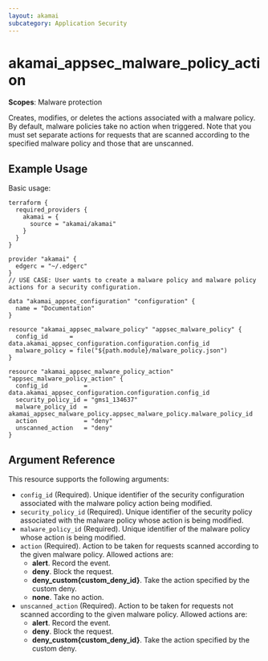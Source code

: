 ```yaml
---
layout: akamai
subcategory: Application Security
---
```


# akamai_appsec_malware_policy_action

**Scopes**: Malware protection

Creates, modifies, or deletes the actions associated with a malware policy.
By default, malware policies take no action when triggered.
Note that you must set separate actions for requests that are scanned according to the specified malware policy and those that are unscanned.

## Example Usage

Basic usage:

```
terraform {
  required_providers {
    akamai = {
      source = "akamai/akamai"
    }
  }
}

provider "akamai" {
  edgerc = "~/.edgerc"
}
// USE CASE: User wants to create a malware policy and malware policy actions for a security configuration.

data "akamai_appsec_configuration" "configuration" {
  name = "Documentation"
}

resource "akamai_appsec_malware_policy" "appsec_malware_policy" {
  config_id      = data.akamai_appsec_configuration.configuration.config_id
  malware_policy = file("${path.module}/malware_policy.json")
}

resource "akamai_appsec_malware_policy_action" "appsec_malware_policy_action" {
  config_id          = data.akamai_appsec_configuration.configuration.config_id
  security_policy_id = "gms1_134637"
  malware_policy_id  = akamai_appsec_malware_policy.appsec_malware_policy.malware_policy_id
  action             = "deny"
  unscanned_action   = "deny"
}
```

## Argument Reference

This resource supports the following arguments:

- `config_id` (Required). Unique identifier of the security configuration associated with the malware policy action being modified.
- `security_policy_id` (Required). Unique identifier of the security policy associated with the malware policy whose action is being modified.
- `malware_policy_id` (Required). Unique identifier of the malware policy whose action is being modified.
- `action` (Required). Action to be taken for requests scanned according to the given malware policy. Allowed actions are:
  - **alert**. Record the event.
  - **deny**. Block the request.
  - **deny_custom{custom_deny_id}**. Take the action specified by the custom deny.
  - **none**. Take no action.
- `unscanned_action` (Required). Action to be taken for requests not scanned according to the given malware policy. Allowed actions are:
  - **alert**. Record the event.
  - **deny**. Block the request.
  - **deny_custom{custom_deny_id}**. Take the action specified by the custom deny.
